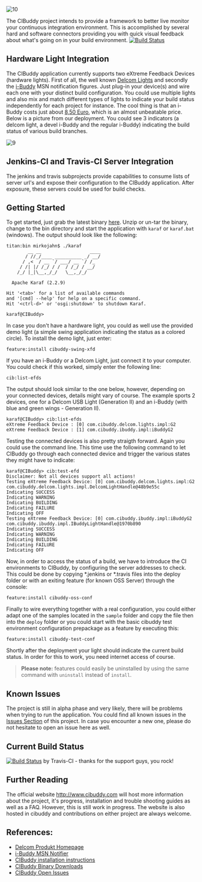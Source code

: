 ![10]

The CIBuddy project intends to provide a framework to better live monitor your
continuous integration environment. This is accomplished by several hard and software connectors providing you with quick visual feedback about what's going on in your build environment. [![Build Status](https://secure.travis-ci.org/cibuddy/cibuddy.png)](http://travis-ci.org/cibuddy/cibuddy)

## Hardware Light Integration

The CIBuddy application currently supports two eXtreme Feedback Devices (hardware lights). First of all, the well known [Delcom Lights][1] and secondly the [i-Buddy][2] MSN notification figures. Just plug-in your device(s) and wire each one with your distinct build configuration. You could use multiple lights and also mix and match different types of lights to indicate your build status independently for each project for instance. The cool thing is that an i-Buddy costs just about [8,50 Euro][8], which is an almost unbeatable price. Below is a picture from our deployment. You could see 3 indicators (a delcom light, a devel i-Buddy and the regular i-Buddy) indicating the build status of various build branches.

![9] 

## Jenkins-CI and Travis-CI Server Integration

The jenkins and travis subprojects provide capabilities to consume lists of
server url's and expose their configuration to the CIBuddy application. After exposure, these servers could be used for build checks.

## Getting Started

To get started, just grab the latest binary [here][6]. Unzip or un-tar the binary, change to the bin directory and start the application with `karaf` or `karaf.bat` (windows). The output should look like the following:

```
titan:bin mirkojahn$ ./karaf
        __ __                  ____      
       / //_/____ __________ _/ __/      
      / ,<  / __ `/ ___/ __ `/ /_        
     / /| |/ /_/ / /  / /_/ / __/        
    /_/ |_|\__,_/_/   \__,_/_/         

  Apache Karaf (2.2.9)

Hit '<tab>' for a list of available commands
and '[cmd] --help' for help on a specific command.
Hit '<ctrl-d>' or 'osgi:shutdown' to shutdown Karaf.

karaf@CIBuddy>
```
In case you don't have a hardware light, you could as well use the provided demo light (a simple swing application indicating the status as a colored circle). To install the demo light, just enter:
```
feature:install cibuddy-swing-xfd
```
If you have an i-Buddy or a Delcom Light, just connect it to your computer. You could check if this worked, simply enter the following line:
```
cib:list-efds
```
The output should look similar to the one below, however, depending on your connected devices, details might vary of course. The example sports 2 devices, one for a Delcom USB Light (Generation II) and an i-Buddy (with blue and green wings - Generation II).
```
karaf@CIBuddy> cib:list-efds 
eXtreme Feedback Device : [0] com.cibuddy.delcom.lights.impl:G2
eXtreme Feedback Device : [1] com.cibuddy.ibuddy.impl:iBuddyG2
```
Testing the connected devices is also pretty straigth forward. Again you could use the command line. This time use the following command to let CIBuddy go through each connected device and trigger the various states they might have to indicate:
```
karaf@CIBuddy> cib:test-efd 
Disclaimer: Not all devices support all actions!
Testing eXtreme Feedback Device: [0] com.cibuddy.delcom.lights.impl:G2
com.cibuddy.delcom.lights.impl.DelcomLightHandle@48b9e55c
Indicating SUCCESS
Indicating WARNING
Indicating BUILDING
Indicating FAILURE
Indicating OFF
Testing eXtreme Feedback Device: [0] com.cibuddy.ibuddy.impl:iBuddyG2
com.cibuddy.ibuddy.impl.IBuddyLightHandle@1970b890
Indicating SUCCESS
Indicating WARNING
Indicating BUILDING
Indicating FAILURE
Indicating OFF
```
Now, in order to access the status of a build, we have to introduce the CI environments to CIBuddy, by configuring the server addresses to check. This could be done by copying *.jenkins or *.travis files into the deploy folder or with an exiting feature (for known OSS Server) through the console:
```
feature:install cibuddy-oss-conf
```
Finally to wire everything together with a real configuration, you could either adapt one of the samples located in the `sample` folder and copy the file then into the `deploy` folder or you could start with the basic cibuddy test environment configuration prepackage as a feature by executing this:
```
feature:install cibuddy-test-conf
```
Shortly after the deployment your light should indicate the current build status. In order for this to work, you need internet access of course. 


>   **Please note:** features could easily be uninstalled by using the same command with `uninstall` instead of `install`.

## Known Issues

The project is still in alpha phase and very likely, there will be problems when trying to run the application. You could find all known issues in the [Issues Section][6] of this project. In case you encounter a new one, please do not hesitate to open an issue here as well.

## Current Build Status
[![Build Status](https://secure.travis-ci.org/cibuddy/cibuddy.png)](http://travis-ci.org/cibuddy/cibuddy) by Travis-CI - thanks for the support guys, you rock!

## Further Reading
The official website http://www.cibuddy.com will host more information about the project, it's progress, installation and trouble shooting guides as well as a FAQ. However, this is still work in progress. The website is also hosted in cibuddy and contributions on either project are always welcome.

## References:

* [Delcom Produkt Homepage][1]
* [i-Buddy MSN Notifier][2]
* [CIBuddy installation instructions][5]
* [CIBuddy Binary Downloads][6]
* [CIBuddy Open Issues][7]

[1]: http://www.delcomproducts.com/products_usblmp.asp "Delcom Produkt Homepage"
[2]: http://www.i-buddy.com/ "i-Buddy MSN Notifier"
[3]: https://github.com/glueckkanja/LyncFellow/blob/gh-pages/img/ibuddy-fly.gif?raw=true 
    "Image provided by the https://github.com/glueckkanja/LyncFellow project, also doing cool stuff with the i-buddy"
[4]: https://github.com/glueckkanja/LyncFellow/blob/gh-pages/img/ibuddy-package.jpg?raw=true 
    "Image provided by the https://github.com/glueckkanja/LyncFellow project, also doing cool stuff with the i-buddy"
[5]: https://github.com/cibuddy/cibuddy/tree/master/distributions/karaf.assembly "CIBuddy installation instructions"
[6]: https://github.com/cibuddy/cibuddy/downloads "CIBuddy Binary Downloads"
[7]: https://github.com/cibuddy/cibuddy/issues "CIBuddy Open Issues"
[8]: http://www.idealo.de/preisvergleich/OffersOfProduct/1608018_-usb-messenger-i-buddy.html "Idealo Preisvergleich - i-buddy"
[9]: http://cibuddy.com/cibuddy/pics/cibuddy_groupOfIndicators_small.jpg "CIBuddies in Action - all good :-)"
[10]: https://raw.github.com/cibuddy/cibuddy.github.com/master/cibuddy_logo.png "CIBuddy Logo"